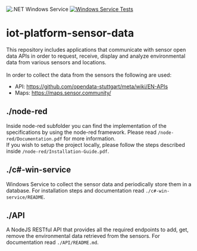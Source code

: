 ![.NET Windows Service](https://github.com/gbrandtio/iot-platform-sensor-data/actions/workflows/dotnet.yml/badge.svg)
[![Windows Service Tests](https://github.com/gbrandtio/iot-platform-sensor-data/actions/workflows/dotnettests.yml/badge.svg)](https://github.com/gbrandtio/iot-platform-sensor-data/actions/workflows/dotnettests.yml)

# iot-platform-sensor-data
This repository includes applications that communicate with sensor open data APIs in order to request, receive, display and analyze environmental data from various sensors and locations.<br><br>
In order to collect the data from the sensors the following are used:<br>
- API:  https://github.com/opendata-stuttgart/meta/wiki/EN-APIs<br>
- Maps: https://maps.sensor.community/

## ./node-red
Inside node-red subfolder you can find the implementation of the specifications by using the node-red framework. Please read `/node-red/Documentation.pdf` for more information.<br>If you wish to setup the project locally, please follow the steps described inside `/node-red/Installation-Guide.pdf`.

## ./c#-win-service
Windows Service to collect the sensor data and periodically store them in a database. For installation steps and documentation read `./c#-win-service/README`.

## ./API
A NodeJS RESTful API that provides all the required endpoints to add, get, remove the environmental data retrieved from the sensors. For documentation read
`./API/README.md`.
